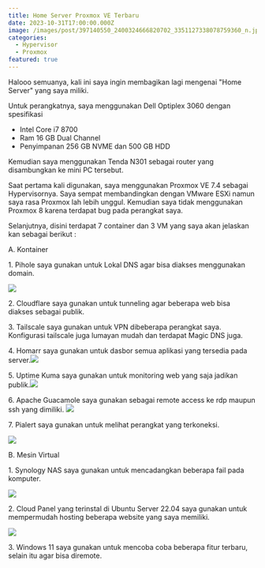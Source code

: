 ```yaml
---
title: Home Server Proxmox VE Terbaru
date: 2023-10-31T17:00:00.000Z
image: /images/post/397140550_2400324666820702_3351127338078759360_n.jpg
categories:
  - Hypervisor
  - Proxmox
featured: true
---
```


Halooo semuanya, kali ini saya ingin membagikan lagi mengenai "Home Server" yang saya miliki.

Untuk perangkatnya, saya menggunakan Dell Optiplex 3060 dengan spesifikasi

* Intel Core i7 8700
* Ram 16 GB Dual Channel
* Penyimpanan 256 GB NVME dan 500 GB HDD

Kemudian saya menggunakan Tenda N301 sebagai router yang disambungkan ke mini PC tersebut.

Saat pertama kali digunakan, saya menggunakan Proxmox VE 7.4 sebagai Hypervisornya. Saya sempat membandingkan dengan VMware ESXi namun saya rasa Proxmox lah lebih unggul. Kemudian saya tidak menggunakan Proxmox 8 karena terdapat bug pada perangkat saya.

Selanjutnya, disini terdapat 7 container dan 3 VM yang saya akan jelaskan kan sebagai berikut :

A. Kontainer

1\.  Pihole saya gunakan untuk Lokal DNS agar bisa diakses menggunakan domain.

![](/images/post/397231686_2400324750154027_1258061231073910181_n.jpg)

2\. Cloudflare saya gunakan untuk tunneling agar beberapa web bisa diakses sebagai publik.

3\. Tailscale saya gunakan untuk VPN dibeberapa perangkat saya. Konfigurasi tailscale juga lumayan mudah dan terdapat Magic DNS juga.

4\. Homarr saya gunakan untuk dasbor semua aplikasi yang tersedia pada server.![](/images/post/397143079_2400324950154007_548556195420260124_n.jpg)

5\. Uptime Kuma saya gunakan untuk monitoring web yang saja jadikan publik.![](/images/post/397186578_2400324886820680_6027108955856399335_n.jpg)

6\. Apache Guacamole saya gunakan sebagai remote access ke rdp maupun ssh yang dimiliki. ![](/images/post/397194906_2400324933487342_3902296092300133529_n.jpg)

7\. Pialert saya gunakan untuk melihat perangkat yang terkoneksi.

![](/images/post/397172139_2400324900154012_7688363395989397797_n.jpg)

B. Mesin Virtual

1\. Synology NAS saya gunakan untuk mencadangkan beberapa fail pada komputer.

![](/images/post/397165744_2400324690154033_3256370809224219205_n.jpg)

2\. Cloud Panel yang terinstal di Ubuntu Server 22.04 saya gunakan untuk mempermudah hosting beberapa website yang saya memiliki.

![](/images/post/398731700_2400324923487343_3456076794900333097_n.jpg)

3\. Windows 11 saya gunakan untuk mencoba coba beberapa fitur terbaru, selain itu agar bisa diremote.
